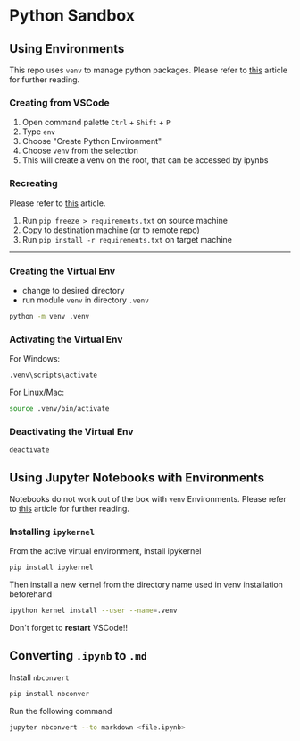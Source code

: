 # Python Sandbox

## Using Environments
This repo uses `venv` to manage python packages. Please refer to [this](https://codesolid.com/what-is-a-python-package/#htoc-i) article for further reading.

### Creating from VSCode
1. Open command palette `Ctrl` + `Shift` + `P`
2. Type `env`
3. Choose "Create Python Environment"
4. Choose `venv` from the selection
5. This will create a venv on the root, that can be accessed by ipynbs

### Recreating 
Please refer to [this](https://stackoverflow.com/questions/9207430/how-to-copy-clone-a-virtual-environment-from-server-to-local-machine) article.
1. Run `pip freeze > requirements.txt` on source machine
2. Copy to destination machine (or to remote repo)
3. Run `pip install -r requirements.txt` on target machine

---
### Creating the Virtual Env
  - change to desired directory
  - run module `venv` in directory `.venv`
```bash
python -m venv .venv
```

### Activating the Virtual Env
For Windows:
```bash
.venv\scripts\activate
```

For Linux/Mac:
```bash
source .venv/bin/activate
```

### Deactivating the Virtual Env
```
deactivate
```

## Using Jupyter Notebooks with Environments
Notebooks do not work out of the box with `venv` Environments. Please refer to [this](https://anbasile.github.io/posts/2017-06-25-jupyter-venv/) article for further reading.

### Installing `ipykernel`
From the active virtual environment, install ipykernel
```bash
pip install ipykernel
```

Then install a new kernel from the directory name used in venv installation beforehand
```bash
ipython kernel install --user --name=.venv
```

Don't forget to **restart** VSCode!!

## Converting `.ipynb` to `.md`
Install `nbconvert`
```bash
pip install nbconver
```
Run the following command
```bash
jupyter nbconvert --to markdown <file.ipynb>
```